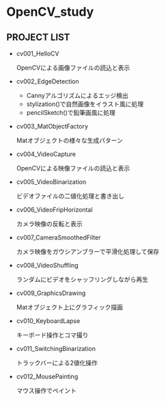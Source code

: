 # OpenCV_study

## PROJECT LIST

- cv001_HelloCV 

  OpenCVによる画像ファイルの読込と表示

- cv002_EdgeDetection

  - Cannyアルゴリズムによるエッジ検出
  - stylization()で自然画像をイラスト風に処理
  - pencilSketch()で鉛筆画風に処理

- cv003_MatObjectFactory

  Matオブジェクトの様々な生成パターン

- cv004_VideoCapture

  OpenCVによる映像ファイルの読込と表示

- cv005_VideoBinarization

  ビデオファイルの二値化処理と書き出し

- cv006_VideoFripHorizontal

  カメラ映像の反転と表示

- cv007_CameraSmoothedFilter

  カメラ映像をガウシアンブラーで平滑化処理して保存

- cv008_VideoShuffling

  ランダムにビデオをシャッフリングしながら再生

- cv009_GraphicsDrawing

  Matオブジェクト上にグラフィック描画

- cv010_KeyboardLapse

  キーボード操作とコマ撮り

- cv011_SwitchingBinarization

  トラックバーによる2値化操作

- cv012_MousePainting

  マウス操作でペイント
